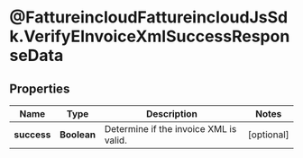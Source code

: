 # @FattureincloudFattureincloudJsSdk.VerifyEInvoiceXmlSuccessResponseData

## Properties

Name | Type | Description | Notes
------------ | ------------- | ------------- | -------------
**success** | **Boolean** | Determine if the invoice XML is valid. | [optional] 


